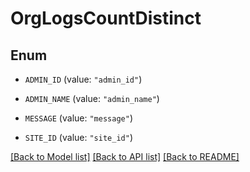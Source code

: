 # OrgLogsCountDistinct

## Enum


* `ADMIN_ID` (value: `"admin_id"`)

* `ADMIN_NAME` (value: `"admin_name"`)

* `MESSAGE` (value: `"message"`)

* `SITE_ID` (value: `"site_id"`)


[[Back to Model list]](../README.md#documentation-for-models) [[Back to API list]](../README.md#documentation-for-api-endpoints) [[Back to README]](../README.md)


